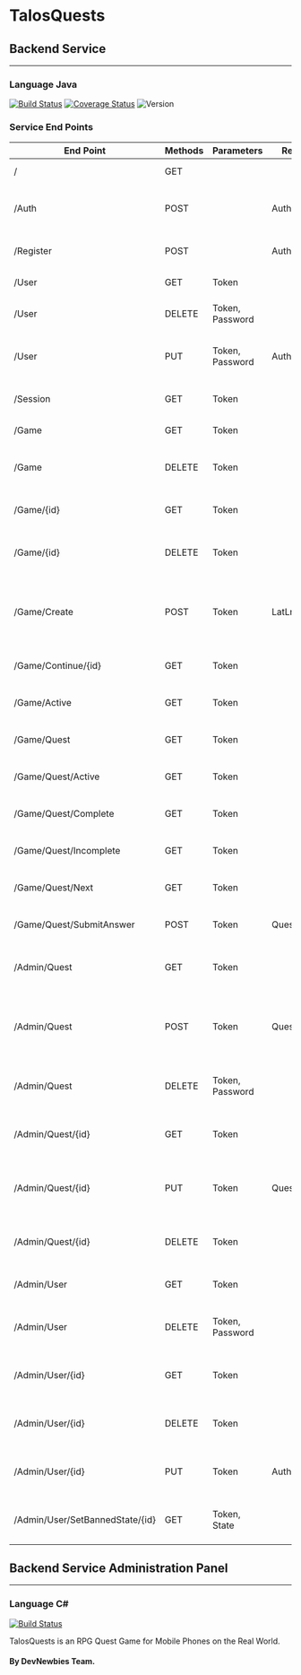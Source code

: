 # TalosQuests

## Backend Service
---
### Language **Java**
[![Build Status](https://api.travis-ci.org/DevNewbies/TalosQuests.svg?branch=master)](https://travis-ci.org/DevNewbies/TalosQuests)
[![Coverage Status](https://coveralls.io/repos/github/DevNewbies/TalosQuests/badge.svg?branch=master)](https://coveralls.io/github/DevNewbies/TalosQuests)
![Version](http://talosquests.devian.gr/badge.svg?type=version&nocache=5)

### **Service End Points**
End Point | Methods | Parameters | Request Body | States
--------- | ------- | ---------- | ------------ | ------
/ | GET |  | | 200, 504
/Auth | POST | | AuthRegisterModel | 200, 400, 415, 500
/Register | POST | | AuthRegisterModel | 200, 400, 500
/User | GET | Token | | 200, 401
/User | DELETE | Token, Password | | 200, 401, 500
/User | PUT | Token, Password | AuthRegisterModel | 200, 400, 401, 500
/Session | GET | Token | | 200, 401, 500
/Game | GET | Token | | 200, 401
/Game | DELETE | Token | | 200, 401, 415, 500
/Game/{id} | GET | Token | | 200, 401, 404
/Game/{id} | DELETE | Token | | 200, 401, 404, 415
/Game/Create | POST | Token | LatLng | 200, 400, 401, 404, 500, 504
/Game/Continue/{id} | GET | Token | | 200, 401, 404
/Game/Active | GET | Token | | 200, 401, 404
/Game/Quest | GET | Token | | 200, 401, 404
/Game/Quest/Active | GET | Token | | 200, 401, 404
/Game/Quest/Complete | GET | Token | | 200, 401, 404
/Game/Quest/Incomplete | GET | Token | | 200, 401, 404
/Game/Quest/Next | GET | Token | | 200, 401, 404
/Game/Quest/SubmitAnswer | POST | Token | QuestChoice | 200, 401, 404
/Admin/Quest | GET | Token | | 200, 401, 404, 415
/Admin/Quest | POST | Token | QuestModel | 200, 400, 401, 404, 415, 500
/Admin/Quest | DELETE | Token, Password | | 200, 401, 415, 500
/Admin/Quest/{id} | GET | Token | | 200, 401, 404, 415
/Admin/Quest/{id} | PUT | Token | QuestModel | 200, 400, 401, 415, 500
/Admin/Quest/{id} | DELETE | Token | | 200, 401, 415, 500
/Admin/User | GET | Token | | 200, 401, 415
/Admin/User | DELETE | Token, Password | | 200, 401, 415, 500
/Admin/User/{id} | GET | Token | | 200, 401, 415, 500
/Admin/User/{id} | DELETE | Token | | 200, 401, 415, 500
/Admin/User/{id} | PUT | Token | AuthRegisterModel | 200, 401, 415, 500
/Admin/User/SetBannedState/{id} | GET | Token, State | | 200, 400, 401, 415




## Backend Service Administration Panel
---
### Language C# #
[![Build Status](https://ci.appveyor.com/api/projects/status/suysvxkqmijayb6f?svg=true)](https://ci.appveyor.com/project/ProIcons/talosquests-ilq7l/)

TalosQuests is an RPG Quest Game for Mobile Phones on the Real World.

#### By DevNewbies Team.
